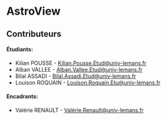 # AstroView

## Contributeurs

#### Étudiants:
- Kilian POUSSE - [Kilian.Pousse.Etud@univ-lemans.fr](mailto:Kilian.Pousse.Etud@univ-lemans.fr)
- Alban VALLEE - [Alban.Vallee.Etud@univ-lemans.fr](mailto:Alban.Vallee.Etud@univ-lemans.fr)
- Bilal ASSADI - [Bilal.Assadi.Etud@univ-lemans.fr](mailto:Bilal.Assadi.Etud@univ-lemans.fr)
- Louison ROQUAIN - [Louison.Roquain.Etu@univ-lemans.fr](mailto:Louison.Roquain.Etu@univ-lemans.fr)

#### Encadrants:
- Valérie RENAULT - [Valérie.Renault@univ-lemans.fr](mailto:Valérie.Renault@univ-lemans.fr)